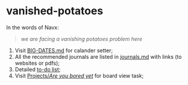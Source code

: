 # vanished-potatoes
In the words of Navx:
> *we are facing a vanishing potatoes problem here* 

1. Visit [BIG-DATES.md](BIG-DATES.md) for calander setter;
2. All the recommended journals are listed in [journals.md](journals.md) with links (to websites or pdfs);
3. Detailed [to-do list](to-do-list.md);
4. Visit [Projects/*Are you bored yet*](../project/1?fullscreen=true) for board view task;
